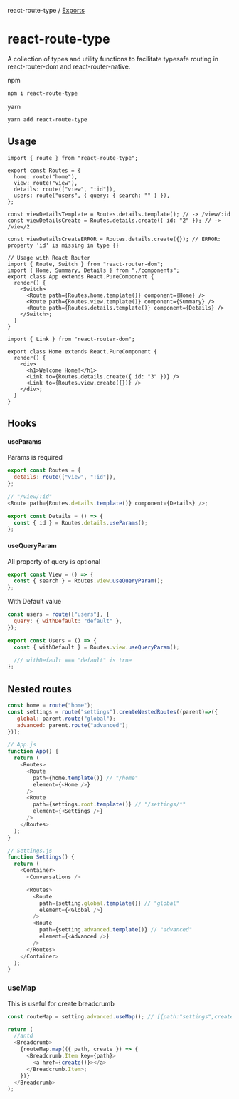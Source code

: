 react-route-type / [Exports](modules.md)

# react-route-type

A collection of types and utility functions to facilitate typesafe routing in react-router-dom and react-router-native.

npm

`npm i react-route-type`

yarn

`yarn add react-route-type`

## Usage

```tsx
import { route } from "react-route-type";

export const Routes = {
  home: route("home"),
  view: route("view"),
  details: route(["view", ":id"]),
  users: route("users", { query: { search: "" } }),
};

const viewDetailsTemplate = Routes.details.template(); // -> /view/:id
const viewDetailsCreate = Routes.details.create({ id: "2" }); // -> /view/2

const viewDetailsCreateERROR = Routes.details.create({}); // ERROR: property 'id' is missing in type {}

// Usage with React Router
import { Route, Switch } from "react-router-dom";
import { Home, Summary, Details } from "./components";
export class App extends React.PureComponent {
  render() {
    <Switch>
      <Route path={Routes.home.template()} component={Home} />
      <Route path={Routes.view.template()} component={Summary} />
      <Route path={Routes.details.template()} component={Details} />
    </Switch>;
  }
}

import { Link } from "react-router-dom";

export class Home extends React.PureComponent {
  render() {
    <div>
      <h1>Welcome Home!</h1>
      <Link to={Routes.details.create({ id: "3" })} />
      <Link to={Routes.view.create({})} />
    </div>;
  }
}
```

## Hooks

#### useParams

Params is required

```js
export const Routes = {
  details: route(["view", ":id"]),
};

// "/view/:id"
<Route path={Routes.details.template()} component={Details} />;

export const Details = () => {
  const { id } = Routes.details.useParams();
};
```

#### useQueryParam

All property of query is optional

```js
export const View = () => {
  const { search } = Routes.view.useQueryParam();
};
```

With Default value

```js
const users = route(["users"], {
  query: { withDefault: "default" },
});

export const Users = () => {
  const { withDefault } = Routes.view.useQueryParam();

  /// withDefault === "default" is true
};
```

## Nested routes

```js
const home = route("home");
const settings = route("settings").createNestedRoutes((parent)=>({
   global: parent.route("global");
   advanced: parent.route("advanced");
}));

// App.js
function App() {
  return (
    <Routes>
      <Route
        path={home.template()} // "/home"
        element={<Home />}
      />
      <Route
        path={settings.root.template()} // "/settings/*"
        element={<Settings />}
      />
    </Routes>
  );
}

// Settings.js
function Settings() {
  return (
    <Container>
      <Conversations />

      <Routes>
        <Route
          path={setting.global.template()} // "global"
          element={<Global />}
        />
        <Route
          path={setting.advanced.template()} // "advanced"
          element={<Advanced />}
        />
      </Routes>
    </Container>
  );
}
```

### useMap

This is useful for create breadcrumb

```js
const routeMap = setting.advanced.useMap(); // [{path:"settings",create=()=>"/settings"},{path:"advanced",create=()=>"/settings/advanced"}]

return (
  //antd
  <Breadcrumb>
    {routeMap.map(({ path, create }) => {
      <Breadcrumb.Item key={path}>
        <a href={create()}></a>
      </Breadcrumb.Item>;
    })}
  </Breadcrumb>
);
```
